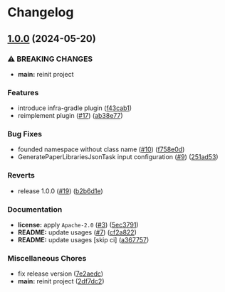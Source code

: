 # Changelog

## [1.0.0](https://github.com/GrassMC/waddle/compare/v1.0.0-SNAPSHOT...v1.0.0) (2024-05-20)


### ⚠ BREAKING CHANGES

* **main:** reinit project

### Features

* introduce infra-gradle plugin ([f43cab1](https://github.com/GrassMC/waddle/commit/f43cab19ebe87a3ffe2475300516df54db6a8582))
* reimplement plugin ([#17](https://github.com/GrassMC/waddle/issues/17)) ([ab38e77](https://github.com/GrassMC/waddle/commit/ab38e775c8a95d0f5af7319e053131e6fb554919))


### Bug Fixes

* founded namespace without class name ([#10](https://github.com/GrassMC/waddle/issues/10)) ([f758e0d](https://github.com/GrassMC/waddle/commit/f758e0d22e89177e9574b32f9d97149fd9a0a89e))
* GeneratePaperLibrariesJsonTask input configuration ([#9](https://github.com/GrassMC/waddle/issues/9)) ([251ad53](https://github.com/GrassMC/waddle/commit/251ad531a8efb42372736d5423f098e0fb741c84))


### Reverts

* release 1.0.0 ([#19](https://github.com/GrassMC/waddle/issues/19)) ([b2b6d1e](https://github.com/GrassMC/waddle/commit/b2b6d1ed64bd3c9e04361288b6385654432e953a))


### Documentation

* **license:** apply `Apache-2.0` ([#3](https://github.com/GrassMC/waddle/issues/3)) ([5ec3791](https://github.com/GrassMC/waddle/commit/5ec3791e055d6397fb6ef0e8cda58f75d9baa54d))
* **README:** update usages ([#7](https://github.com/GrassMC/waddle/issues/7)) ([cf2a822](https://github.com/GrassMC/waddle/commit/cf2a8229051d5a3686e8396f8a30b458a00ad5bb))
* **README:** update usages [skip ci] ([a367757](https://github.com/GrassMC/waddle/commit/a367757d84e0402377173b5eb4a9fce751e038bf))


### Miscellaneous Chores

* fix release version ([7e2aedc](https://github.com/GrassMC/waddle/commit/7e2aedc9e382b1811260508c8d149095ed41e85b))
* **main:** reinit project ([2df7dc2](https://github.com/GrassMC/waddle/commit/2df7dc23a357af1ad9a8b3d4b6fa112708fedb7a))
